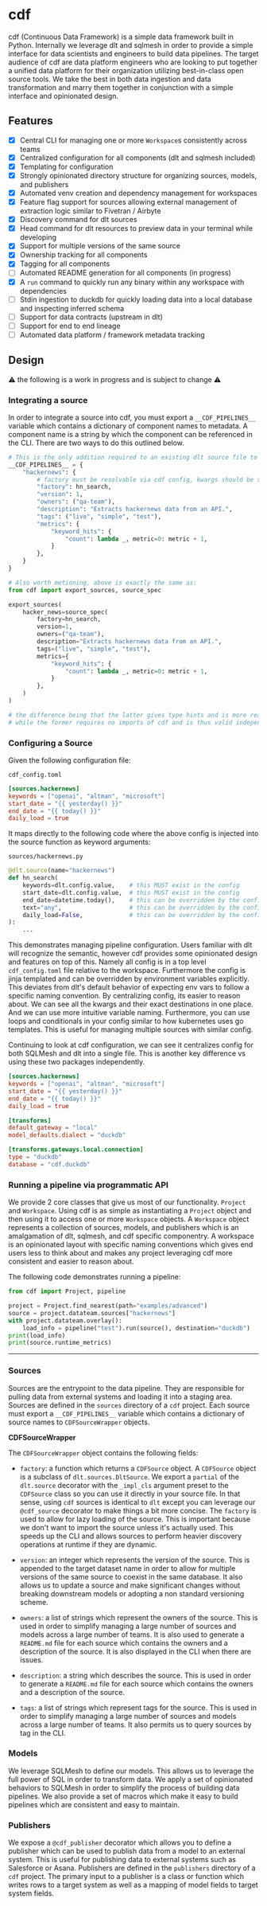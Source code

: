 # cdf

cdf (Continuous Data Framework) is a simple data framework built in Python. Internally we leverage dlt and sqlmesh in order
to provide a simple interface for data scientists and engineers to build data pipelines. The target audience of cdf are
data platform engineers who are looking to put together a unified data platform for their organization utilizing
best-in-class open source tools. We take the best in both data ingestion and data transformation and marry them together
in conjunction with a simple interface and opinionated design.


## Features

- [x] Central CLI for managing one or more `Workspace`s consistently across teams
- [x] Centralized configuration for all components (dlt and sqlmesh included)
- [x] Templating for configuration
- [x] Strongly opinionated directory structure for organizing sources, models, and publishers
- [x] Automated venv creation and dependency management for workspaces
- [x] Feature flag support for sources allowing external management of extraction logic similar to Fivetran / Airbyte
- [x] Discovery command for dlt sources
- [x] Head command for dlt resources to preview data in your terminal while developing
- [x] Support for multiple versions of the same source
- [x] Ownership tracking for all components
- [x] Tagging for all components
- [ ] Automated README generation for all components (in progress)
- [x] A `run` command to quickly run any binary within any workspace with dependencies
- [ ] Stdin ingestion to duckdb for quickly loading data into a local database and inspecting inferred schema
- [ ] Support for data contracts (upstream in dlt)
- [ ] Support for end to end lineage
- [ ] Automated data platform / framework metadata tracking

## Design


⚠️ the following is a work in progress and is subject to change ⚠️



### Integrating a source

In order to integrate a source into cdf, you must export a `__CDF_PIPELINES__` variable which contains a dictionary of
component names to metadata. A component name is a string by which the component can be referenced in the CLI. There are
two ways to do this outlined below.
```python
# This is the only addition required to an existing dlt source file to get the benefits of cdf
__CDF_PIPELINES__ = {
    "hackernews": {
        # factory must be resolvable via cdf config, kwargs should be set to dlt.config.value or populated with defaults / via closure
        "factory": hn_search,
        "version": 1,
        "owners": ("qa-team"),
        "description": "Extracts hackernews data from an API.",
        "tags": ("live", "simple", "test"),
        "metrics": {
            "keyword_hits": {
                "count": lambda _, metric=0: metric + 1,
            }
        },
    }
}

# Also worth metioning, above is exactly the same as:
from cdf import export_sources, source_spec

export_sources(
    hacker_news=source_spec(
        factory=hn_search,
        version=1,
        owners=("qa-team"),
        description="Extracts hackernews data from an API.",
        tags=("live", "simple", "test"),
        metrics={
            "keyword_hits": {
                "count": lambda _, metric=0: metric + 1,
            }
        },
    )
)

# the difference being that the latter gives type hints and is more readable
# while the former requires no imports of cdf and is thus valid independent of the cdf package
```



### Configuring a Source

Given the following configuration file:

`cdf_config.toml`
```toml
[sources.hackernews]
keywords = ["openai", "altman", "microsoft"]
start_date = "{{ yesterday() }}"
end_date = "{{ today() }}"
daily_load = true
```

It maps directly to the following code where the above config is injected into the source function as keyword arguments:

`sources/hackernews.py`
```python
@dlt.source(name="hackernews")
def hn_search(
    keywords=dlt.config.value,    # this MUST exist in the config
    start_date=dlt.config.value,  # this MUST exist in the config
    end_date=datetime.today(),    # this can be overridden by the config
    text="any",                   # this can be overridden by the config
    daily_load=False,             # this can be overridden by the config
):
    ...
```

This demonstrates managing pipeline configuration. Users familiar with dlt will recognize the semantic, however cdf
provides some opinionated design and features on top of this. Namely all config is in a top level `cdf_config.toml` file
relative to the workspace. Furthermore the config is jinja templated and can be overridden by environment variables
explicitly. This deviates from dlt's default behavior of expecting env vars to follow a specific naming convention. By
centralizing config, its easier to reason about. We can see all the kwargs and their exact destinations in one place.
And we can use more intuitive variable naming. Furthermore, you can use loops and conditionals in your config similar to
how kubernetes uses go templates. This is useful for managing multiple sources with similar config.


Continuing to look at cdf configuration, we can see it centralizes config for both SQLMesh and dlt into a single file.
This is another key difference vs using these two packages independently.

```toml
[sources.hackernews]
keywords = ["openai", "altman", "microsoft"]
start_date = "{{ yesterday() }}"
end_date = "{{ today() }}"
daily_load = true

[transforms]
default_gateway = "local"
model_defaults.dialect = "duckdb"

[transforms.gateways.local.connection]
type = "duckdb"
database = "cdf.duckdb"

```




### Running a pipeline via programmatic API

We provide 2 core classes that give us most of our functionality. `Project` and `Workspace`. Using cdf is as simple as
instantiating a `Project` object and then using it to access one or more `Workspace` objects. A `Workspace` object
represents a collection of sources, models, and publishers which is an amalgamation of dlt, sqlmesh, and cdf specific
componentry. A workspace is an opinionated layout with specific naming conventions which gives end users less to think
about and makes any project leveraging cdf more consistent and easier to reason about.


The following code demonstrates running a pipeline:
```python
from cdf import Project, pipeline

project = Project.find_nearest(path="examples/advanced")
source = project.datateam.sources["hackernews"]
with project.datateam.overlay():
    load_info = pipeline("test").run(source(), destination="duckdb")
print(load_info)
print(source.runtime_metrics)
```

---

### Sources

Sources are the entrypoint to the data pipeline. They are responsible for pulling data from external systems and loading
it into a staging area. Sources are defined in the `sources` directory of a `cdf` project. Each source must export a
`__CDF_PIPELINES__` variable which contains a dictionary of source names to `CDFSourceWrapper` objects.

**CDFSourceWrapper**

The `CDFSourceWrapper` object contains the following fields:

- `factory`: a function which returns a `CDFSource` object. A `CDFSource` object is a subclass of
`dlt.sources.DltSource`. We export a `partial` of the `dlt.source` decorator with the `_impl_cls` argument preset to the
`CDFSource` class so you can use it directly in your source file. In that sense, using `cdf` sources is identical to
`dlt` except you can leverage our `@cdf_source` decorator to make things a bit more concise. The `factory` is used to
allow for lazy loading of the source. This is important because we don't want to import the source unless it's actually
used. This speeds up the CLI and allows sources to perform heavier discovery operations at runtime if they are dynamic.

- `version`: an integer which represents the version of the source. This is appended to the target dataset name in order
to allow for multiple versions of the same source to coexist in the same database. It also allows us to update a source
and make significant changes without breaking downstream models or adopting a non standard versioning scheme.

- `owners`: a list of strings which represent the owners of the source. This is used in order to simplify managing a
large number of sources and models across a large number of teams. It is also used to generate a `README.md` file for
each source which contains the owners and a description of the source. It is also displayed in the CLI when there are
issues.

- `description`: a string which describes the source. This is used in order to generate a `README.md` file for each
source which contains the owners and a description of the source.

- `tags`: a list of strings which represent tags for the source. This is used in order to simplify managing a large
number of sources and models across a large number of teams. It also permits us to query sources by tag in the CLI.

### Models

We leverage SQLMesh to define our models. This allows us to leverage the full power of SQL in order to transform data.
We apply a set of opinionated behaviors to SQLMesh in order to simplify the process of building data pipelines. We also
provide a set of macros which make it easy to build pipelines which are consistent and easy to maintain.

### Publishers

We expose a `@cdf_publisher` decorator which allows you to define a publisher which can be used to publish data from a
model to an external system. This is useful for publishing data to external systems such as Salesforce or Asana.
Publishers are defined in the `publishers` directory of a `cdf` project. The primary input to a publisher is a class or
function which writes rows to a target system as well as a mapping of model fields to target system fields.
